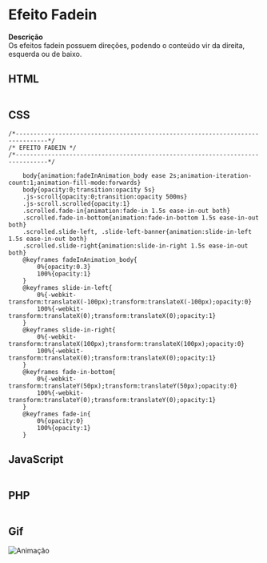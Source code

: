 # Efeito Fadein

 **Descrição**  
 Os efeitos fadein possuem direções, podendo o conteúdo vir da direita, esquerda ou de baixo.

## HTML
```

```
## CSS
```
/*-------------------------------------------------------------------------------*/
/* EFEITO FADEIN */
/*-------------------------------------------------------------------------------*/

	body{animation:fadeInAnimation_body ease 2s;animation-iteration-count:1;animation-fill-mode:forwards}
	body{opacity:0;transition:opacity 5s}
	.js-scroll{opacity:0;transition:opacity 500ms}
	.js-scroll.scrolled{opacity:1}
	.scrolled.fade-in{animation:fade-in 1.5s ease-in-out both}
	.scrolled.fade-in-bottom{animation:fade-in-bottom 1.5s ease-in-out both}
	.scrolled.slide-left, .slide-left-banner{animation:slide-in-left 1.5s ease-in-out both}
	.scrolled.slide-right{animation:slide-in-right 1.5s ease-in-out both}
	@keyframes fadeInAnimation_body{
		0%{opacity:0.3}
		100%{opacity:1}
	}
	@keyframes slide-in-left{
		0%{-webkit-transform:translateX(-100px);transform:translateX(-100px);opacity:0}
		100%{-webkit-transform:translateX(0);transform:translateX(0);opacity:1}
	}
	@keyframes slide-in-right{
		0%{-webkit-transform:translateX(100px);transform:translateX(100px);opacity:0}
		100%{-webkit-transform:translateX(0);transform:translateX(0);opacity:1}
	}
	@keyframes fade-in-bottom{
		0%{-webkit-transform:translateY(50px);transform:translateY(50px);opacity:0}
		100%{-webkit-transform:translateY(0);transform:translateY(0);opacity:1}
	}
	@keyframes fade-in{
		0%{opacity:0}
		100%{opacity:1}
	}
```
## JavaScript
```

```
## PHP

```

```
## Gif 

![Animação]([https://imgur.com/S4C97Td.gif](https://i.pinimg.com/originals/ed/59/b7/ed59b70b4585ffe4bbb30beb1a9c4091.gif))
